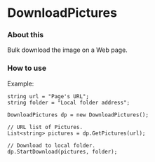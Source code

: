 ﻿DownloadPictures
================
### About this

Bulk download the image on a Web page.

### How to use

Example:  

    string url = "Page's URL";   
    string folder = "Local folder address";

    DownloadPictures dp = new DownloadPictures();

    // URL list of Pictures.
    List<string> pictures = dp.GetPictures(url);

    // Download to local folder.
    dp.StartDownload(pictures, folder);
